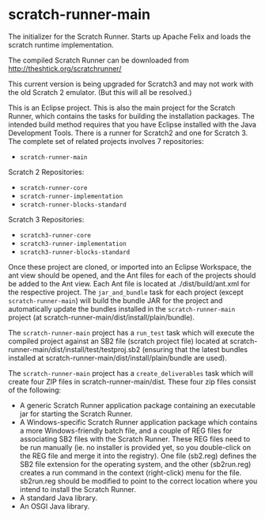 # scratch-runner-main
The initializer for the Scratch Runner. Starts up Apache Felix and loads the scratch runtime implementation.

The compiled Scratch Runner can be downloaded from <a href="http://theshtick.org/scratchrunner/">http://theshtick.org/scratchrunner/</a>

This current version is being upgraded for Scratch3 and may not work with the old Scratch 2 emulator. (But this will all be resolved.)

This is an Eclipse project. This is also the main project for the Scratch Runner, which contains the tasks for building the installation packages. The intended build method requires that you have Eclipse installed with the Java Development Tools. There is a runner for Scratch2 and one for Scratch 3. The complete set of related projects involves 7 repositories:

* `scratch-runner-main`

Scratch 2 Repositories:
* `scratch-runner-core`
* `scratch-runner-implementation`
* `scratch-runner-blocks-standard`

Scratch 3 Repositories:
* `scratch3-runner-core`
* `scratch3-runner-implementation`
* `scratch3-runner-blocks-standard`

Once these project are cloned, or imported into an Eclipse Workspace, the ant view should be opened, and the Ant files for each of the projects should be added to the Ant view. Each Ant file is located at ./dist/build/ant.xml for the respective project. The `jar_and_bundle` task for each project (except `scratch-runner-main`) will build the bundle JAR for the project and automatically update the bundles installed in the `scratch-runner-main` project (at scratch-runner-main/dist/install/plain/bundle).

The `scratch-runner-main` project has a `run_test` task which will execute the compiled project against an SB2 file (scratch project file) located at scratch-runner-main/dist/install/test/testproj.sb2 (ensuring that the latest bundles installed at scratch-runner-main/dist/install/plain/bundle are used).

The `scratch-runner-main` project has a `create_deliverables` task which will create four ZIP files in scratch-runner-main/dist. These four zip files consist of the following:
* A generic Scratch Runner application package containing an executable jar for starting the Scratch Runner.
* A Windows-specific Scratch Runner application package which contains a more Windows-friendly batch file, and a couple of REG files for associating SB2 files with the Scratch Runner. These REG files need to be run manually (ie. no installer is provided yet, so you double-click on the REG file and merge it into the registry). One file (sb2.reg) defines the SB2 file extension for the operating system, and the other (sb2run.reg) creates a run command in the context (right-click) menu for the file. sb2run.reg should be modified to point to the correct location where you intend to install the Scratch Runner.
* A standard Java library.
* An OSGI Java library.

